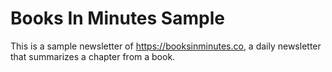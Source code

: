 Books In Minutes Sample
=======================

This is a sample newsletter of https://booksinminutes.co, a daily newsletter that summarizes a chapter from a book.
